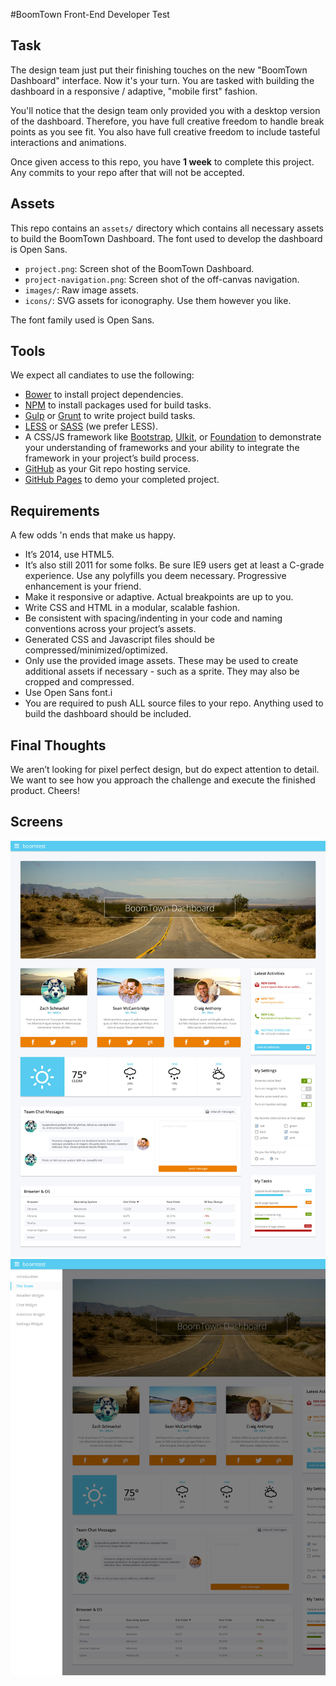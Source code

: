 #BoomTown Front-End Developer Test

## Task
The design team just put their finishing touches on the new "BoomTown Dashboard" interface. Now it's your turn. You are tasked with building the dashboard in a responsive / adaptive, "mobile first" fashion.

You'll notice that the design team only provided you with a desktop version of the dashboard. Therefore, you have full creative freedom to handle break points as you see fit. You also have full creative freedom to include tasteful interactions and animations.

Once given access to this repo, you have **1 week** to complete this project. Any commits to your repo after that will not be accepted.

## Assets
This repo contains an `assets/` directory which contains all necessary assets to build the BoomTown Dashboard. The font used to develop the dashboard is Open Sans.

* `project.png`: Screen shot of the BoomTown Dashboard.
* `project-navigation.png`: Screen shot of the off-canvas navigation.
* `images/`: Raw image assets.
* `icons/`: SVG assets for iconography. Use them however you like.

The font family used is Open Sans.


## Tools
We expect all candiates to use the following:

* [Bower](http://www.bower.io) to install project dependencies. 
* [NPM](https://www.npmjs.org/) to install packages used for build tasks.
* [Gulp](http://gulpjs.com/) or [Grunt](http://gruntjs.com/) to write project build tasks.
* [LESS](http://lesscss.org/) or [SASS](http://sass-lang.com/) (we prefer LESS).
* A CSS/JS framework like [Bootstrap](http://getbootstrap.com/), [UIkit](http://getuikit.com), or [Foundation](http://foundation.zurb.com/) to demonstrate your understanding of frameworks and your ability to integrate the framework in your project’s build process.
* [GitHub](http://github.com) as your Git repo hosting service.
* [GitHub Pages](https://pages.github.com/) to demo your completed project.

## Requirements
A few odds 'n ends that make us happy.

* It’s 2014, use HTML5.
* It’s also still 2011 for some folks. Be sure IE9 users get at least a C-grade experience. Use any polyfills you deem necessary. Progressive enhancement is your friend. 
* Make it responsive or adaptive. Actual breakpoints are up to you.
* Write CSS and HTML in a modular, scalable fashion. 
* Be consistent with spacing/indenting in your code and naming conventions across your project’s assets.
* Generated CSS and Javascript files should be compressed/minimized/optimized.
* Only use the provided image assets. These may be used to create additional assets if necessary - such as a sprite. They may also be cropped and compressed.
* Use Open Sans font.i
* You are required to push ALL source files to your repo. Anything used to build the dashboard should be included.

## Final Thoughts
We aren’t looking for pixel perfect design, but do expect attention to detail. We want to see how you approach the challenge and execute the finished product. Cheers!

## Screens
![Project low-res](assets/project-low-res.jpg)
![Project Navigation low-res](assets/project-navigation-low-res.jpg)